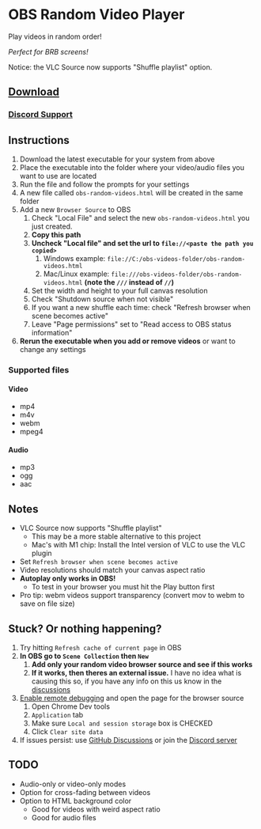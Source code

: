 # OBS Random Video Player

Play videos in random order!

_Perfect for BRB screens!_

Notice: the VLC Source now supports "Shuffle playlist" option.

## [Download](https://github.com/UpDownLeftDie/obs-random-videos/releases/latest)

### [Discord Support](https://discord.gg/zxYsjpxaxN)

## Instructions

1. Download the latest executable for your system from above
2. Place the executable into the folder where your video/audio files you want to use are located
3. Run the file and follow the prompts for your settings
4. A new file called `obs-random-videos.html` will be created in the same folder
5. Add a new `Browser Source` to OBS
   1. Check "Local File" and select the new `obs-random-videos.html` you just created.
   2. **Copy this path**
   3. **Uncheck "Local file" and set the url to `file://<paste the path you copied>`**
      1. Windows example: `file://C:/obs-videos-folder/obs-random-videos.html`
      2. Mac/Linux example: `file:///obs-videos-folder/obs-random-videos.html` **(note the `///` instead of `//`)**
   4. Set the width and height to your full canvas resolution
   5. Check "Shutdown source when not visible"
   6. If you want a new shuffle each time: check "Refresh browser when scene becomes active"
   7. Leave "Page permissions" set to "Read access to OBS status information"
6. **Rerun the executable when you add or remove videos** or want to change any settings

### Supported files

#### Video

- mp4
- m4v
- webm
- mpeg4

#### Audio

- mp3
- ogg
- aac

## Notes

- VLC Source now supports "Shuffle playlist"
  - This may be a more stable alternative to this project
  - Mac's with M1 chip: Install the Intel version of VLC to use the VLC plugin
- Set `Refresh browser when scene becomes active`
- Video resolutions should match your canvas aspect ratio
- **Autoplay only works in OBS!**
  - To test in your browser you must hit the Play button first
- Pro tip: webm videos support transparency (convert mov to webm to save on file size)

## Stuck? Or nothing happening?

  1. Try hitting `Refresh cache of current page` in OBS
  2. **In OBS go to `Scene Collection` then `New`**
     1. **Add only your random video browser source and see if this works**
     2. **If it works, then theres an external issue.** I have no idea what is causing this so, if you have any info on this us know in the [discussions](https://github.com/UpDownLeftDie/obs-random-videos/discussions)
  3. [Enable remote debugging](https://github.com/crowbartools/Firebot/wiki/Troubleshooting-Firebot-Overlay-issues-in-OBS-Studio) and open the page for the browser source
     1. Open Chrome Dev tools
     2. `Application` tab
     3. Make sure `Local and session storage` box is CHECKED
     4. Click `Clear site data`
  4. If issues persist: use [GitHub Discussions](https://github.com/UpDownLeftDie/obs-random-videos/discussions/categories/q-a) or join the [Discord server](https://discord.gg/zxYsjpxaxN)

## TODO

- Audio-only or video-only modes
- Option for cross-fading between videos
- Option to HTML background color
  - Good for videos with weird aspect ratio
  - Good for audio files
